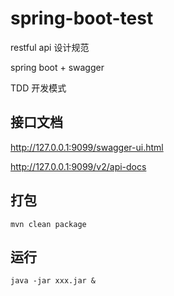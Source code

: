 # spring-boot-test

restful api 设计规范  

spring boot + swagger  

TDD 开发模式

## 接口文档


 http://127.0.0.1:9099/swagger-ui.html
 
 http://127.0.0.1:9099/v2/api-docs

## 打包

    mvn clean package

## 运行

    java -jar xxx.jar &
